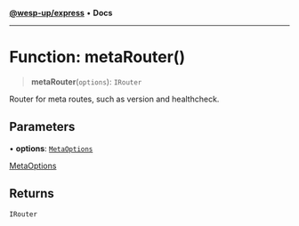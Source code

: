 [**@wesp-up/express**](../README.md) • **Docs**

---

# Function: metaRouter()

> **metaRouter**(`options`): `IRouter`

Router for meta routes, such as version and healthcheck.

## Parameters

• **options**: [`MetaOptions`](../interfaces/MetaOptions.md)

[MetaOptions](../interfaces/MetaOptions.md)

## Returns

`IRouter`
